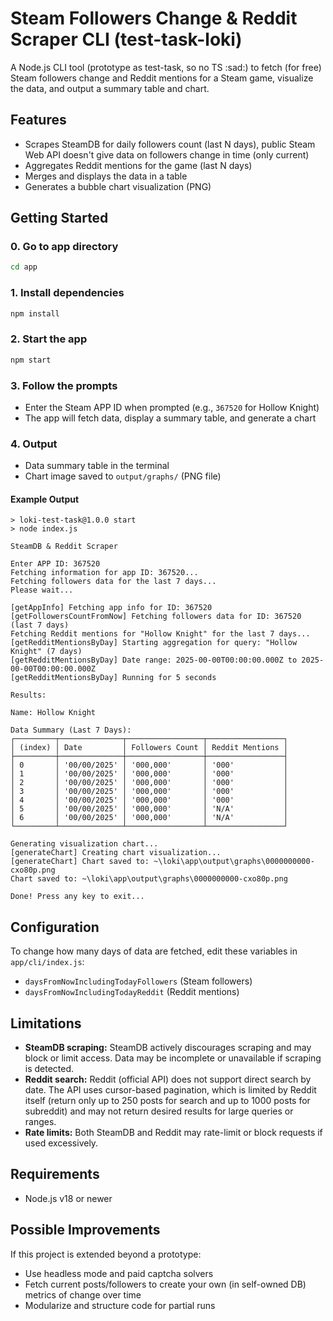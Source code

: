# Steam Followers Change & Reddit Scraper CLI (test-task-loki)

A Node.js CLI tool (prototype as test-task, so no TS :sad:) to fetch (for free) Steam followers change and Reddit mentions for a Steam game, visualize the data, and output a summary table and chart.

## Features

- Scrapes SteamDB for daily followers count (last N days), public Steam Web API doesn't give data on followers change in time (only current)
- Aggregates Reddit mentions for the game (last N days)
- Merges and displays the data in a table
- Generates a bubble chart visualization (PNG)

## Getting Started

### 0. Go to app directory

```bash
cd app
```

### 1. Install dependencies

```bash
npm install
```

### 2. Start the app

```bash
npm start
```

### 3. Follow the prompts

- Enter the Steam APP ID when prompted (e.g., `367520` for Hollow Knight)
- The app will fetch data, display a summary table, and generate a chart

### 4. Output

- Data summary table in the terminal
- Chart image saved to `output/graphs/` (PNG file)

#### Example Output

```
> loki-test-task@1.0.0 start
> node index.js

SteamDB & Reddit Scraper

Enter APP ID: 367520
Fetching information for app ID: 367520...
Fetching followers data for the last 7 days...
Please wait...

[getAppInfo] Fetching app info for ID: 367520
[getFollowersCountFromNow] Fetching followers data for ID: 367520 (last 7 days)
Fetching Reddit mentions for "Hollow Knight" for the last 7 days...
[getRedditMentionsByDay] Starting aggregation for query: "Hollow Knight" (7 days)
[getRedditMentionsByDay] Date range: 2025-00-00T00:00:00.000Z to 2025-00-00T00:00:00.000Z
[getRedditMentionsByDay] Running for 5 seconds

Results:

Name: Hollow Knight

Data Summary (Last 7 Days):
┌─────────┬──────────────┬─────────────────┬─────────────────┐
│ (index) │ Date         │ Followers Count │ Reddit Mentions │
├─────────┼──────────────┼─────────────────┼─────────────────┤
│ 0       │ '00/00/2025' │ '000,000'       │ '000'           │
│ 1       │ '00/00/2025' │ '000,000'       │ '000'           │
│ 2       │ '00/00/2025' │ '000,000'       │ '000'           │
│ 3       │ '00/00/2025' │ '000,000'       │ '000'           │
│ 4       │ '00/00/2025' │ '000,000'       │ '000'           │
│ 5       │ '00/00/2025' │ '000,000'       │ 'N/A'           │
│ 6       │ '00/00/2025' │ '000,000'       │ 'N/A'           │
└─────────┴──────────────┴─────────────────┴─────────────────┘

Generating visualization chart...
[generateChart] Creating chart visualization...
[generateChart] Chart saved to: ~\loki\app\output\graphs\0000000000-cxo80p.png
Chart saved to: ~\loki\app\output\graphs\0000000000-cxo80p.png

Done! Press any key to exit...
```

## Configuration

To change how many days of data are fetched, edit these variables in `app/cli/index.js`:

- `daysFromNowIncludingTodayFollowers` (Steam followers)
- `daysFromNowIncludingTodayReddit` (Reddit mentions)

## Limitations

- **SteamDB scraping:** SteamDB actively discourages scraping and may block or limit access. Data may be incomplete or unavailable if scraping is detected.
- **Reddit search:** Reddit (official API) does not support direct search by date. The API uses cursor-based pagination, which is limited by Reddit itself (return only up to 250 posts for search and up to 1000 posts for subreddit) and may not return desired results for large queries or ranges.
- **Rate limits:** Both SteamDB and Reddit may rate-limit or block requests if used excessively.

## Requirements

- Node.js v18 or newer

## Possible Improvements

If this project is extended beyond a prototype:

- Use headless mode and paid captcha solvers
- Fetch current posts/followers to create your own (in self-owned DB) metrics of change over time
- Modularize and structure code for partial runs

<!-- #archive-bot:2026:private:* -->
